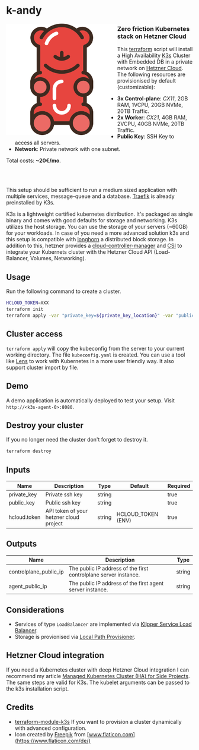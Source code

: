 # k-andy

<img align="left" height="300" src="logo.svg"/>

### Zero friction Kubernetes stack on Hetzner Cloud

This [terraform](https://www.terraform.io/) script will install a High Availability [K3s](https://rancher.com/docs/k3s/latest/en/) Cluster with Embedded DB in a private network on [Hetzner Cloud](https://www.hetzner.com/de/cloud). The following resources are provisionised by default (customizable):

- **3x Control-plane**: _CX11_, 2GB RAM, 1VCPU, 20GB NVMe, 20TB Traffic.
- **2x Worker**: _CX21_, 4GB RAM, 2VCPU, 40GB NVMe, 20TB Traffic.
- **Public Key**: SSH Key to access all servers.
- **Network**: Private network with one subnet.

Total costs: **~20€/mo**.

</br>
</br>

This setup should be sufficient to run a medium sized application with multiple services, message-queue and a database. [Traefik](https://doc.traefik.io/traefik/) is already preinstalled by K3s.

K3s is a lightweight certified kubernetes distribution. It's packaged as single binary and comes with good defaults for storage and networking. K3s utilizes the host storage. You can use the storage of your servers (~60GB) for your workloads. In case of you need a more advanced solution k3s and this setup is compatible with [longhorn](https://github.com/longhorn/longhorn) a distributed block storage. In addition to this, hetzner provides a [cloud-controller-manager](https://github.com/hetznercloud/hcloud-cloud-controller-manager) and [CSI](https://github.com/hetznercloud/csi-driver) to integrate your Kubernets cluster with the Hetzner Cloud API (Load-Balancer, Volumes, Networking).

## Usage

Run the following command to create a cluster.

```sh
HCLOUD_TOKEN=XXX
terraform init
terraform apply -var "private_key=${private_key_location}" -var "public_key=${public_key_location}"
```

## Cluster access

`terraform apply` will copy the kubeconfig from the server to your current working directory. The file `kubeconfig.yaml` is created. You can use a tool like [Lens](https://k8slens.dev/) to work with Kubernetes in a more user friendly way. It also support cluster import by file.

## Demo

A demo application is automatically deployed to test your setup. Visit `http://<k3s-agent-0>:8080`.

## Destroy your cluster

If you no longer need the cluster don't forget to destroy it.

```sh
terraform destroy
```

## Inputs

| Name         | Description                             | Type   | Default            | Required |
| ------------ | --------------------------------------- | ------ | ------------------ | -------- |
| private_key  | Private ssh key                         | string |                    | true     |
| public_key   | Public ssh key                          | string |                    | true     |
| hcloud.token | API token of your hetzner cloud project | string | HCLOUD_TOKEN (ENV) | true     |

## Outputs

| Name                   | Description                                                      | Type   |
| ---------------------- | ---------------------------------------------------------------- | ------ |
| controlplane_public_ip | The public IP address of the first controlplane server instance. | string |
| agent_public_ip        | The public IP address of the first agent server instance.        | string |

## Considerations

- Services of type `LoadBalancer` are implemented via [Klipper Service Load Balancer](https://github.com/k3s-io/klipper-lb).
- Storage is provionised via [Local Path Provisioner](https://github.com/rancher/local-path-provisioner).

## Hetzner Cloud integration

If you need a Kubernetes cluster with deep Hetzner Cloud integration I can recommend my article [Managed Kubernetes Cluster (HA) for Side Projects](https://dustindeus.medium.com/managed-kubernetes-cluster-ha-for-side-projects-47f74e2f9436). The same steps are valid for K3s. The kubelet arguments can be passed to the k3s installation script.

## Credits

- [terraform-module-k3s](https://github.com/xunleii/terraform-module-k3s) If you want to provision a cluster dynamically with advanced configuration.
- Icon created by [Freepik](https://www.freepik.com) from [www.flaticon.com](https://www.flaticon.com/de/)
